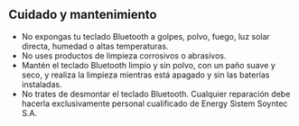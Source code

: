 ## Cuidado y mantenimiento

- No expongas tu teclado Bluetooth a golpes, polvo, fuego, luz solar directa, humedad o altas temperaturas.
- No uses productos de limpieza corrosivos o abrasivos.
- Mantén el teclado Bluetooth limpio y sin polvo, con un paño suave y seco, y realiza la limpieza mientras está apagado y sin las baterías instaladas.
- No trates de desmontar el teclado Bluetooth. Cualquier reparación debe hacerla exclusivamente personal cualificado de Energy Sistem Soyntec S.A.

